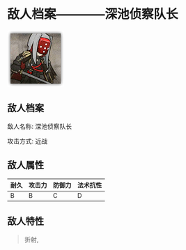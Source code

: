 # 敌人档案————深池侦察队长

![深池侦察队长](./eneIcons/深池侦察队长.png)

## 敌人档案

敌人名称: 深池侦察队长

攻击方式: 近战

## 敌人属性

| 耐久      | 攻击力  | 防御力 | 法术抗性 |
|---------|------|-----|------|
| B | B | C | D |

## 敌人特性
> 折射,
